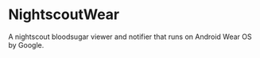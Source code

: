 # NightscoutWear
A nightscout bloodsugar viewer and notifier that runs on Android Wear OS by Google.
